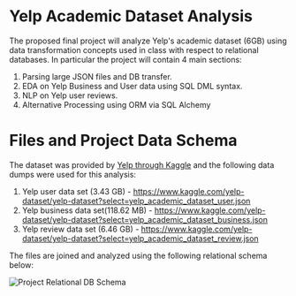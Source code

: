 #  Yelp Academic Dataset  Analysis

The proposed final project will analyze Yelp's academic dataset (6GB) using data transformation concepts used in class with respect to relational databases. In particular the project will contain 4 main sections:

 1. Parsing large JSON files and DB transfer.
 2. EDA on Yelp Business and User data using SQL DML syntax.
 3. NLP on Yelp user reviews.
 4. Alternative Processing using ORM via SQL Alchemy



# Files and Project Data Schema

The dataset was provided by [Yelp through Kaggle](https://www.kaggle.com/yelp-dataset/yelp-dataset?select=yelp_academic_dataset_business.json) and the following data dumps were used for this analysis:

1. Yelp user data set (3.43 GB) - https://www.kaggle.com/yelp-dataset/yelp-dataset?select=yelp_academic_dataset_user.json
2. Yelp business data set(118.62 MB) - https://www.kaggle.com/yelp-dataset/yelp-dataset?select=yelp_academic_dataset_business.json
3. Yelp review data set (6.46 GB) - https://www.kaggle.com/yelp-dataset/yelp-dataset?select=yelp_academic_dataset_review.json

The files are joined and analyzed using the following relational schema below: 

![Project Relational DB Schema](https://i.ibb.co/KzdMNLB/schema.png)
